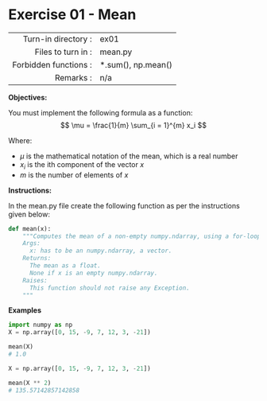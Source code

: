 # Exercise 01 - Mean

|                         |                    |
| -----------------------:| ------------------ |
|   Turn-in directory :   |  ex01              |
|   Files to turn in :    |  mean.py           |
|   Forbidden functions : |  *.sum(), np.mean()|
|   Remarks :             |  n/a               |

**Objectives:**

You must implement the following formula as a function:  
$$
\mu = \frac{1}{m} \sum_{i = 1}^{m} x_i
$$

Where: 
- $\mu$ is the mathematical notation of the mean, which is a real number
- $x_i$ is the ith component of the vector $x$
- $m$ is the number of elements of $x$

**Instructions:**

In the mean.py file create the following function as per the instructions given below:
```python
def mean(x):
    """Computes the mean of a non-empty numpy.ndarray, using a for-loop.
    Args:
      x: has to be an numpy.ndarray, a vector.
    Returns:
      The mean as a float.
      None if x is an empty numpy.ndarray.
    Raises:
      This function should not raise any Exception.
    """
```

**Examples**

```python
import numpy as np
X = np.array([0, 15, -9, 7, 12, 3, -21])

mean(X)
# 1.0

X = np.array([0, 15, -9, 7, 12, 3, -21])

mean(X ** 2)
# 135.57142857142858
```

